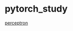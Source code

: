 # pytorch_study

[perceptron](https://github.com/dzv-github/pytorch_study/blob/main/perceptron.py#L52)
